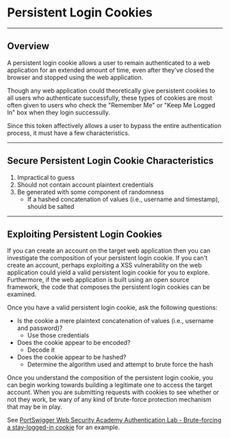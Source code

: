 # Persistent Login Cookies

---

## Overview

A persistent login cookie allows a user to remain authenticated to a web application for an extended amount of time, even after they've closed the browser and stopped using the web application.

Though any web application could theoretically give persistent cookies to all users who authenticate successfully, these types of cookies are most often given to users who check the "Remember Me" or "Keep Me Logged In" box when they login successully.

Since this token affectively allows a user to bypass the entire authentication process, it must have a few characteristics.

---

## Secure Persistent Login Cookie Characteristics

1. Impractical to guess
2. Should not contain account plaintext credentials
3. Be generated with some component of randomness
	- If a hashed concatenation of values (i.e., username and timestamp), should be salted

---

## Exploiting Persistent Login Cookies

If you can create an account on the target web application then you can investigate the composition of your persistent login cookie. If you can't create an account, perhaps exploiting a XSS vulnerability on the web application could yield a valid persistent login cookie for you to explore. Furthermore, if the web application is built using an open source framework, the code that composes the persistent login cookies can be examined.

Once you have a valid persistent login cookie, ask the following questions:

- Is the cookie a mere plaintext concatenation of values (i.e., username and password)?
	- Use those credentials
- Does the cookie appear to be encoded?
	- Decode it
- Does the cookie appear to be hashed?
	- Determine the algorithm used and attempt to brute force the hash

Once you understand the composition of the persistent login cookie, you can begin working towards building a legitimate one to access the target account. When you are submitting requests with cookies to see whether or not they work, be wary of any kind of brute-force protection mechanism that may be in play.

See [PortSwigger Web Security Academy Authentication Lab - Brute-forcing a stay-logged-in cookie](https://github.com/tgihf/writeups/blob/master/port-swigger-web-academy/authentication/vulnerabilities-in-other-authentication-mechanisms/10%20-%20Brute-forcing%20a%20stay-logged-in%20cookie.md) for an example.